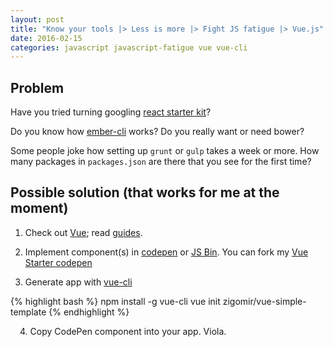 ```yaml
---
layout: post
title: "Know your tools |> Less is more |> Fight JS fatigue |> Vue.js"
date: 2016-02-15
categories: javascript javascript-fatigue vue vue-cli
---
```


## Problem

Have you tried turning googling [react starter kit](https://www.google.si/search?q=react+starter+kit&oq=react+starter+kit&aqs=chrome..69i57j0l5.2209j0j7&sourceid=chrome&es_sm=91&ie=UTF-8#)?

Do you know how [ember-cli](http://ember-cli.com/) works? Do you really want or need bower?

Some people joke how setting up `grunt` or `gulp` takes a week or more. How many packages in `packages.json` are there that you see for the first time?

## Possible solution (that works for me at the moment)

1. Check out [Vue](http://vuejs.org/); read [guides](http://vuejs.org/guide/).

2. Implement component(s) in [codepen](http://codepen.io/) or [JS Bin](https://jsbin.com/?html,js). You can fork my [Vue Starter codepen](http://codepen.io/zigomir/pen/XXoZyp)

3. Generate app with [vue-cli](https://github.com/vuejs/vue-cli)

{% highlight bash %}
npm install -g vue-cli
vue init zigomir/vue-simple-template <prototype-name>
{% endhighlight %}

<p style="margin-left: 15px;">4. Copy CodePen component into your app. Viola.</p>
